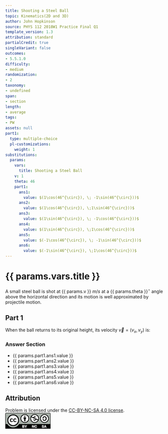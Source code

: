 ```yaml
---
title: Shooting a Steel Ball
topic: Kinematics(2D and 3D)
author: John Hopkinson
source: PHYS 112 2018W1 Practice Final Q1
template_version: 1.3
attribution: standard
partialCredit: true
singleVariant: false
outcomes:
- 5.5.1.0
difficulty:
- medium
randomization:
- 2
taxonomy:
- undefined
span:
- section
length:
- average
tags:
- PW
assets: null
part1:
  type: multiple-choice
  pl-customizations:
    weight: 1
substitutions:
  params:
    vars:
      title: Shooting a Steel Ball
    v: 1
    theta: 46
    part1:
      ans1:
        value: $(1\cos(46^{\circ}), \; -1\sin(46^{\circ}))$
      ans2:
        value: $(1\cos(46^{\circ}), \;1\sin(46^{\circ}))$
      ans3:
        value: $(1\sin(46^{\circ}), \; -1\cos(46^{\circ}))$
      ans4:
        value: $(1\sin(46^{\circ}), \;1\cos(46^{\circ}))$
      ans5:
        value: $(-1\cos(46^{\circ}), \; -1\sin(46^{\circ}))$
      ans6:
        value: $(-1\sin(46^{\circ}), \;1\cos(46^{\circ}))$
---
```

# {{ params.vars.title }}
A small steel ball is shot at {{ params.v }} $m/s$ at a {{ params.theta }}$^{\circ}$ angle above the horizontal direction and its motion is well approximated by projectile motion.

## Part 1

When the ball returns to its original height, its velocity $\overrightarrow{v} = (v_x, v_y)$ is:

### Answer Section

- {{ params.part1.ans1.value }}
- {{ params.part1.ans2.value }}
- {{ params.part1.ans3.value }}
- {{ params.part1.ans4.value }}
- {{ params.part1.ans5.value }}
- {{ params.part1.ans6.value }}

## Attribution

Problem is licensed under the [CC-BY-NC-SA 4.0 license](https://creativecommons.org/licenses/by-nc-sa/4.0/).<br> ![The Creative Commons 4.0 license requiring attribution-BY, non-commercial-NC, and share-alike-SA license.](https://raw.githubusercontent.com/firasm/bits/master/by-nc-sa.png)